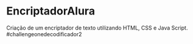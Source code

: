 # EncriptadorAlura
Criação de um encriptador de texto utilizando HTML, CSS e Java Script.
#challengeonedecodificador2
